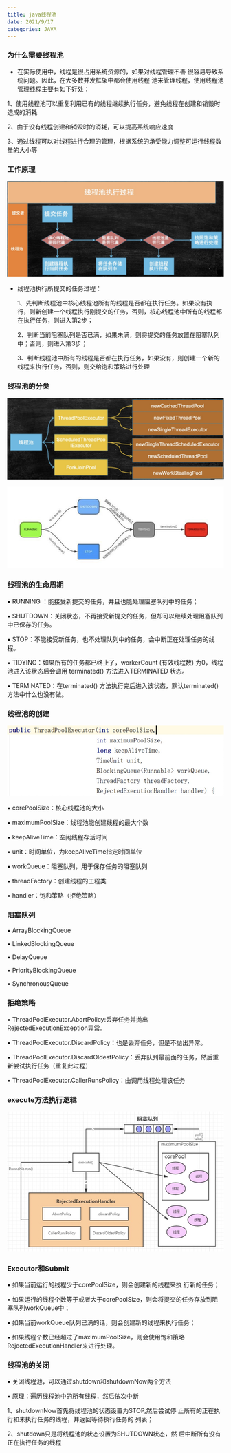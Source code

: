 ```yaml
---
title: java线程池
date: 2021/9/17
categories: JAVA
---
```


### 为什么需要线程池

- 在实际使用中，线程是很占用系统资源的，如果对线程管理不善 很容易导致系统问题。因此，在大多数并发框架中都会使用线程 池来管理线程，使用线程池管理线程主要有如下好处：

 1、使用线程池可以重复利用已有的线程继续执行任务，避免线程在创建和销毁时造成的消耗

 2、由于没有线程创建和销毁时的消耗，可以提高系统响应速度

3、通过线程可以对线程进行合理的管理，根据系统的承受能力调整可运行线程数量的大小等
<!-- more -->
### 工作原理

![image-20210917105034369](/image/java线程池/image-20210917105034369.png)

- 线程池执行所提交的任务过程： 

   1、先判断线程池中核心线程池所有的线程是否都在执行任务。如果没有执行，则新创建一个线程执行刚提交的任务，否则，核心线程池中所有的线程都在执行任务，则进入第2步；

   2、判断当前阻塞队列是否已满，如果未满，则将提交的任务放置在阻塞队列中；否则，则进入第3步； 

  3、判断线程池中所有的线程是否都在执行任务，如果没有，则创建一个新的线程来执行任务，否则，则交给饱和策略进行处理

### 线程池的分类

![image-20210917105638014](/image/java线程池/image-20210917105638014.png)

![image-20210917105651262](/image/java线程池/image-20210917105651262.png)

### 线程池的生命周期

▪ RUNNING ：能接受新提交的任务，并且也能处理阻塞队列中的任务； 

▪ SHUTDOWN：关闭状态，不再接受新提交的任务，但却可以继续处理阻塞队列中已保存的任务。 

▪ STOP：不能接受新任务，也不处理队列中的任务，会中断正在处理任务的线程。 

▪ TIDYING：如果所有的任务都已终止了，workerCount (有效线程数) 为0，线程池进入该状态后会调用 terminated() 方法进入TERMINATED 状态。 

▪ TERMINATED：在terminated() 方法执行完后进入该状态，默认terminated()方法中什么也没有做。

### 线程池的创建

![image-20210917105815586](/image/java线程池/image-20210917105815586.png)

▪ corePoolSize：核心线程池的大小 

▪ maximumPoolSize：线程池能创建线程的最大个数 

▪ keepAliveTime：空闲线程存活时间 

▪ unit：时间单位，为keepAliveTime指定时间单位 

▪ workQueue：阻塞队列，用于保存任务的阻塞队列 

▪ threadFactory：创建线程的工程类 

▪ handler：饱和策略（拒绝策略）

### 阻塞队列

▪ ArrayBlockingQueue 

▪ LinkedBlockingQueue 

▪ DelayQueue 

▪ PriorityBlockingQueue 

▪ SynchronousQueue

### 拒绝策略

▪ ThreadPoolExecutor.AbortPolicy:丢弃任务并抛出 RejectedExecutionException异常。

▪ ThreadPoolExecutor.DiscardPolicy：也是丢弃任务，但是不抛出异常。 

▪ ThreadPoolExecutor.DiscardOldestPolicy：丢弃队列最前面的任务，然后重新尝试执行任务（重复此过程） 

▪ ThreadPoolExecutor.CallerRunsPolicy：由调用线程处理该任务

### execute方法执行逻辑

![image-20210917110000611](/image/java线程池/image-20210917110000611.png)

### Executor和Submit

▪ 如果当前运行的线程少于corePoolSize，则会创建新的线程来执 行新的任务； 

▪ 如果运行的线程个数等于或者大于corePoolSize，则会将提交的任务存放到阻塞队列workQueue中； 

▪ 如果当前workQueue队列已满的话，则会创建新的线程来执行任务； 

▪ 如果线程个数已经超过了maximumPoolSize，则会使用饱和策略RejectedExecutionHandler来进行处理。

### 线程池的关闭

▪ 关闭线程池，可以通过shutdown和shutdownNow两个方法 

▪ 原理：遍历线程池中的所有线程，然后依次中断

1、shutdownNow首先将线程池的状态设置为STOP,然后尝试停 止所有的正在执行和未执行任务的线程，并返回等待执行任务的 列表；

2、shutdown只是将线程池的状态设置为SHUTDOWN状态，然 后中断所有没有正在执行任务的线程